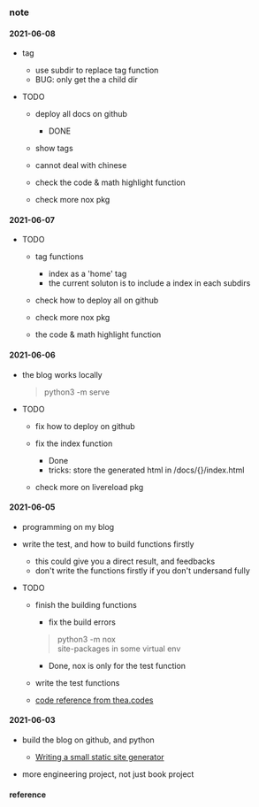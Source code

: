 ### note 

#### 2021-06-08  
* tag  
    - use subdir to replace tag function 
    - BUG: only get the a child dir  

* TODO  
    - deploy all docs on github  
        + DONE  

    - show tags 

    - cannot deal with chinese 
    - check the code & math highlight function  

    - check more nox pkg
    

#### 2021-06-07  
* TODO  
    - tag functions 
        + index as a 'home' tag  
        + the current soluton is to include a index in each subdirs 

    - check how to deploy all on github  

    - check more nox pkg  

    - the code & math highlight function 

#### 2021-06-06  

* the blog works locally  
  > python3 -m serve 

* TODO  
    - fix how to deploy on github  
    
    - fix the index function  
        + Done  
        + tricks: store the generated html in /docs/{}/index.html
    - check more on livereload pkg  
    

#### 2021-06-05  
* programming on my blog 

* write the test, and how to build functions firstly  
    - this could give you a direct result, and feedbacks  
    - don't write the functions firstly if you don't undersand fully  

* TODO  
    - finish the building functions 
        + fix the build errors  
        > python3 -m nox  
        >  site-packages in some virtual env 
        + Done, nox is only for the test function 

    - write the test functions  
    - [code reference from thea.codes](https://github.com/theacodes/blog.thea.codes)


#### 2021-06-03  

* build the blog on github, and python  
    - [Writing a small static site generator](https://blog.thea.codes/a-small-static-site-generator/)  

* more engineering project, not just book project   

#### reference 
